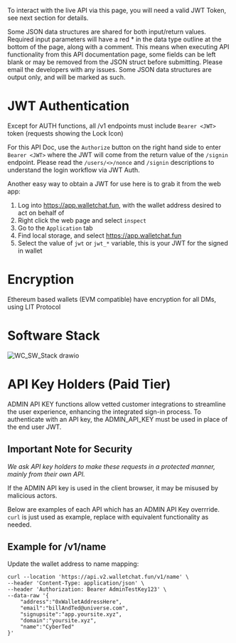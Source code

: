 To interact with the live API via this page, you will need a valid JWT Token, see next section for details.

Some JSON data structures are shared for both input/return values.
Required input parameters will have a red * in the data type outline at
the bottom of the page, along with a comment. 
This means when executing API functionality from this API documentation page, some fields 
can be left blank or may be removed from the JSON struct before submitting.
Please email the developers with any issues.
Some JSON data structures are output only, and will be marked as such.

# JWT Authentication
Except for AUTH functions, all /v1 endpoints must include `Bearer <JWT>` token (requests showing the Lock Icon)

For this API Doc, use the `Authorize` button on the right hand side to enter `Bearer <JWT>` where the JWT will
come from the return value of the `/signin` endpoint. Please read the `/users/<>/nonce` and `/signin`
descriptions to understand the login workflow via JWT Auth. 

Another easy way to obtain a JWT for use here is to grab it from the web app:
1) Log into https://app.walletchat.fun, with the wallet address desired to act on behalf of
2) Right click the web page and select `inspect`
3) Go to the `Application` tab
4) Find local storage, and select https://app.walletchat.fun 
5) Select the value of `jwt` or `jwt_*` variable, this is your JWT for the signed in wallet

# Encryption
Ethereum based wallets (EVM compatible) have encryption for all DMs, using LIT Protocol

# Software Stack
![WC_SW_Stack drawio](https://user-images.githubusercontent.com/19207330/227810284-83324964-58b3-4335-bb7b-0d2128a3d62c.svg)

# API Key Holders (Paid Tier)
ADMIN API KEY functions allow vetted customer integrations to streamline the user experience, enhancing the integrated sign-in process.
To authenticate with an API key, the ADMIN_API_KEY must be used in place of the end user JWT.

## Important Note for Security 
*We ask API key holders to make these requests in a protected manner, mainly from their own API.*

If the ADMIN API key is used in the client browser, it may be misused by malicious actors. 

Below are examples of each API which has an ADMIN API Key overrride. `curl` is just used as example,
replace with equivalent functionality as needed.

## Example for <API>/v1/name 
Update the wallet address to name mapping:

```
curl --location 'https://api.v2.walletchat.fun/v1/name' \
--header 'Content-Type: application/json' \
--header 'Authorization: Bearer AdminTestKey123' \
--data-raw '{
    "address":"0xWalletAddressHere",
    "email":"billAndTed@universe.com",
    "signupsite":"app.yoursite.xyz",
    "domain":"yoursite.xyz",
    "name":"CyberTed"
}'
```
